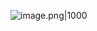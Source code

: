 ![image.png|1000](https://imagehosting4picgo.oss-cn-beijing.aliyuncs.com/imagehosting/fix-dir%2Fpicgo%2Fpicgo-clipboard-images%2F2024%2F12%2F23%2F15-23-00-1fd9d000468b84ee38bcbca3a2741de4-202412231523482-6e69c8.png)
